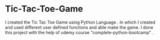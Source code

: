 # Tic-Tac-Toe-Game
I created the Tic Tac Toe Game using Python Language . In which I created and used different user defined functions and able make the game. 
I done this project with the help of udemy course "complete-python-bootcamp" .
